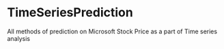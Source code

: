 # TimeSeriesPrediction

All methods of prediction on Microsoft Stock Price as a part of Time series analysis
